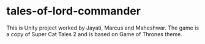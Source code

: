 # tales-of-lord-commander

This is Unity project worked by Jayati, Marcus and Maheshwar.
The game is a copy of Super Cat Tales 2 and is based on Game of Thrones theme.
